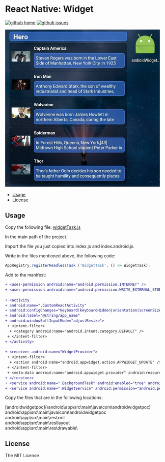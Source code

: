 # React Native: Widget

[![github home](https://img.shields.io/badge/gaetanozappi-react--native--widget--listview-blue.svg?style=flat-square)](https://github.com/gaetanozappi/react-native-widget-listview)
[![github issues](https://img.shields.io/github/issues/gaetanozappi/react-native-widget-listview.svg?style=flat-square)](https://github.com/gaetanozappi/react-native-widget-listview/issues)

![PNG](screenshot/screen.jpeg)

-   [Usage](#usage)
-   [License](#license)


## Usage

Copy the following file:
[widgetTask.js](widgetTask.js)

In the main path of the project.

Import the file you just copied into index.js and index.android.js.

Write in the files mentioned above, the following code:
```javascript
AppRegistry.registerHeadlessTask ('WidgetTask', () => WidgetTask);
```

Add to the manifest:

```diff
+ <uses-permission android:name="android.permission.INTERNET" />
+ <uses-permission android:name="android.permission.WRITE_EXTERNAL_STORAGE" />

+ <activity
+ android:name=".CustomReactActivity"
+ android:configChanges="keyboard|keyboardHidden|orientation|screenSize"
+ android:label="@string/app_name"
+ android:windowSoftInputMode="adjustResize">
 + <intent-filter>
  + <category android:name="android.intent.category.DEFAULT" />
 + </intent-filter>
+ </activity>

+ <receiver android:name="WidgetProvider">
 + <intent-filter>
  + <action android:name="android.appwidget.action.APPWIDGET_UPDATE" />
 + </intent-filter>
 + <meta-data android:name="android.appwidget.provider" android:resource="@xml/widgetprovider" />
+ </receiver>
+ <service android:name=".BackgroundTask" android:enabled="true" android:label="BackgroundAdd" />
+ <service android:name=".WidgetService" android:permission="android.permission.BIND_REMOTEVIEWS" />
```

Copy the files that are in the following locations:

[androidwidgetpoc](\android\app\src\main\java\com\androidwidgetpoc\)
android\app\src\main\java\com\androidwidgetpoc\
android\app\src\main\res\xml\
android\app\src\main\res\layout\
android\app\src\main\res\drawable\



## License
The MIT License
